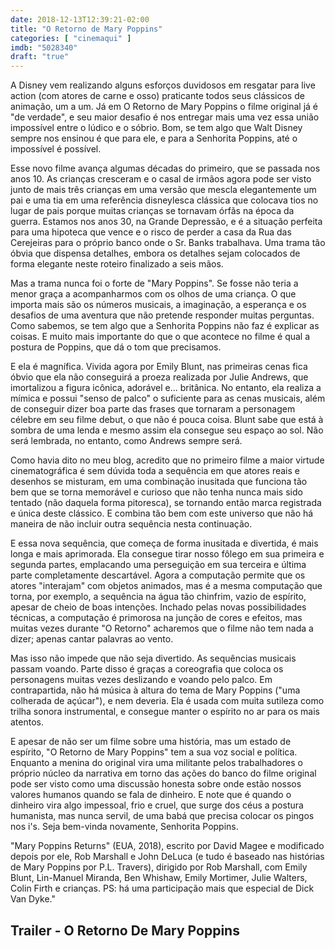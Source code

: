 ```yaml
---
date: 2018-12-13T12:39:21-02:00
title: "O Retorno de Mary Poppins"
categories: [ "cinemaqui" ]
imdb: "5028340"
draft: "true"
---
```

A Disney vem realizando alguns esforços duvidosos em resgatar para live action (com atores de carne e osso) praticante todos seus clássicos de animação, um a um. Já em O Retorno de Mary Poppins o filme original já é "de verdade", e seu maior desafio é nos entregar mais uma vez essa união impossível entre o lúdico e o sóbrio. Bom, se tem algo que Walt Disney sempre nos ensinou é que para ele, e para a Senhorita Poppins, até o impossível é possível.

Esse novo filme avança algumas décadas do primeiro, que se passada nos anos 10. As crianças cresceram e o casal de irmãos agora pode ser visto junto de mais três crianças em uma versão que mescla elegantemente um pai e uma tia em uma referência disneylesca clássica que colocava tios no lugar de pais porque muitas crianças se tornavam órfãs na época da guerra. Estamos nos anos 30, na Grande Depressão, e é a situação perfeita para uma hipoteca que vence e o risco de perder a casa da Rua das Cerejeiras para o próprio banco onde o Sr. Banks trabalhava. Uma trama tão óbvia que dispensa detalhes, embora os detalhes sejam colocados de forma elegante neste roteiro finalizado a seis mãos.

Mas a trama nunca foi o forte de "Mary Poppins". Se fosse não teria a menor graça a acompanharmos com os olhos de uma criança. O que importa mais são os números musicais, a imaginação, a esperança e os desafios de uma aventura que não pretende responder muitas perguntas. Como sabemos, se tem algo que a Senhorita Poppins não faz é explicar as coisas. E muito mais importante do que o que acontece no filme é qual a postura de Poppins, que dá o tom que precisamos.

E ela é magnífica. Vivida agora por Emily Blunt, nas primeiras cenas fica óbvio que ela não conseguirá a proeza realizada por Julie Andrews, que imortalizou a figura icônica, adorável e... britânica. No entanto, ela realiza a mímica e possui "senso de palco" o suficiente para as cenas musicais, além de conseguir dizer boa parte das frases que tornaram a personagem célebre em seu filme debut, o que não é pouca coisa. Blunt sabe que está à sombra de uma lenda e mesmo assim ela consegue seu espaço ao sol. Não será lembrada, no entanto, como Andrews sempre será.

Como havia dito no meu blog, acredito que no primeiro filme a maior virtude cinematográfica é sem dúvida toda a sequência em que atores reais e desenhos se misturam, em uma combinação inusitada que funciona tão bem que se torna memorável e curioso que não tenha nunca mais sido tentado (não daquela forma pitoresca), se tornando então marca registrada e única deste clássico. E combina tão bem com este universo que não há maneira de não incluir outra sequência nesta continuação.

E essa nova sequência, que começa de forma inusitada e divertida, é mais longa e mais aprimorada. Ela consegue tirar nosso fôlego em sua primeira e segunda partes, emplacando uma perseguição em sua terceira e última parte completamente descartável. Agora a computação permite que os atores "interajam" com objetos animados, mas é a mesma computação que torna, por exemplo, a sequência na água tão chinfrim, vazio de espírito, apesar de cheio de boas intenções. Inchado pelas novas possibilidades técnicas, a computação é primorosa na junção de cores e efeitos, mas muitas vezes durante "O Retorno" acharemos que o filme não tem nada a dizer; apenas cantar palavras ao vento.

Mas isso não impede que não seja divertido. As sequências musicais passam voando. Parte disso é graças a coreografia que coloca os personagens muitas vezes deslizando e voando pelo palco. Em contrapartida, não há música à altura do tema de Mary Poppins ("uma colherada de açúcar"), e nem deveria. Ela é usada com muita sutileza como trilha sonora instrumental, e consegue manter o espírito no ar para os mais atentos.

E apesar de não ser um filme sobre uma história, mas um estado de espírito, "O Retorno de Mary Poppins" tem a sua voz social e política. Enquanto a menina do original vira uma militante pelos trabalhadores o próprio núcleo da narrativa em torno das ações do banco do filme original pode ser visto como uma discussão honesta sobre onde estão nossos valores humanos quando se fala de dinheiro. E note que é quando o dinheiro vira algo impessoal, frio e cruel, que surge dos céus a postura humanista, mas nunca servil, de uma babá que precisa colocar os pingos nos i's. Seja bem-vinda novamente, Senhorita Poppins.


"Mary Poppins Returns" (EUA, 2018), escrito por David Magee e modificado depois por ele, Rob Marshall e John DeLuca (e tudo é baseado nas histórias de Mary Poppins por P.L. Travers), dirigido por Rob Marshall, com Emily Blunt, Lin-Manuel Miranda, Ben Whishaw, Emily Mortimer, Julie Walters, Colin Firth e crianças. PS: há uma participação mais que especial de Dick Van Dyke."


<h2>Trailer - O Retorno De Mary Poppins</h2>
